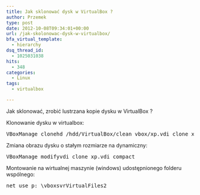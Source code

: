 ```yaml
---
title: Jak sklonować dysk w VirtualBox ?
author: Przemek
type: post
date: 2012-10-08T09:34:01+00:00
url: /jak-skolonowac-dysk-w-virtualbox/
bfa_virtual_template:
  - hierarchy
dsq_thread_id:
  - 1025031038
hits:
  - 348
categories:
  - Linux
tags:
  - virtualbox

---
```

Jak sklonować, zrobić lustrzana kopie dysku w VirtualBox ?

<!--more-->

Klonowanie dysku w virtualbox:

<pre class="lang:default highlight:0 decode:true">VBoxManage clonehd /hdd/VirtualBox/clean_vbox/xp.vdi clone_xp.vdi --format VDI</pre>

Zmiana obrazu dysku o stałym rozmiarze na dynamiczny:

<pre class="lang:default highlight:0 decode:true">VBoxManage modifyvdi clone_xp.vdi compact</pre>

Montowanie na wirtualnej maszynie (windows) udostępnionego folderu wspólnego:

<pre class="lang:default highlight:0 decode:true">net use p: \vboxsvrVirtualFiles2</pre>

&nbsp;